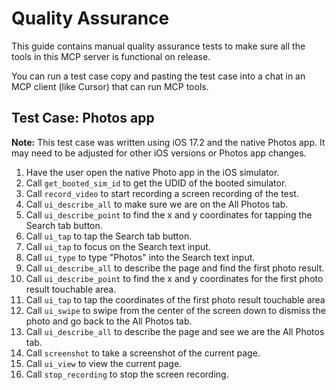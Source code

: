 # Quality Assurance

This guide contains manual quality assurance tests to make sure all the tools in this MCP server is functional on release.

You can run a test case copy and pasting the test case into a chat in an MCP client (like Cursor) that can run MCP tools.

## Test Case: Photos app

**Note:** This test case was written using iOS 17.2 and the native Photos app. It may need to be adjusted for other iOS versions or Photos app changes.

1. Have the user open the native Photo app in the iOS simulator.
2. Call `get_booted_sim_id` to get the UDID of the booted simulator.
3. Call `record_video` to start recording a screen recording of the test.
4. Call `ui_describe_all` to make sure we are on the All Photos tab.
5. Call `ui_describe_point` to find the x and y coordinates for tapping the Search tab button.
6. Call `ui_tap` to tap the Search tab button.
7. Call `ui_tap` to focus on the Search text input.
8. Call `ui_type` to type "Photos" into the Search text input.
9. Call `ui_describe_all` to describe the page and find the first photo result.
10. Call `ui_describe_point` to find the x and y coordinates for the first photo result touchable area.
11. Call `ui_tap` to tap the coordinates of the first photo result touchable area
12. Call `ui_swipe` to swipe from the center of the screen down to dismiss the photo and go back to the All Photos tab.
13. Call `ui_describe_all` to describe the page and see we are the All Photos tab.
14. Call `screenshot` to take a screenshot of the current page.
15. Call `ui_view` to view the current page.
16. Call `stop_recording` to stop the screen recording.
